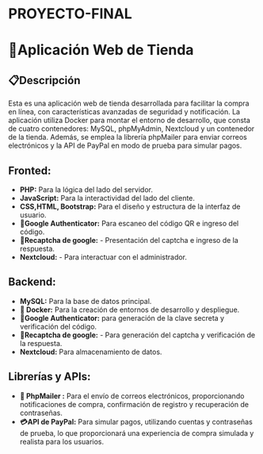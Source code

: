 # PROYECTO-FINAL
 # 🛒Aplicación Web de Tienda 
 ## 📋Descripción 
Esta es una aplicación web de tienda desarrollada para facilitar la compra en línea, con características avanzadas de seguridad y notificación. La aplicación utiliza Docker para montar el entorno de desarrollo, que consta de cuatro contenedores: MySQL, phpMyAdmin, Nextcloud y un contenedor de la tienda. Además, se emplea la librería phpMailer para enviar correos electrónicos y la API de PayPal en modo de prueba para simular pagos.  
 ## Fronted:
- **PHP:** Para la lógica del lado del servidor.
-  **JavaScript:** Para la interactividad del lado del cliente.
-  **CSS,HTML, Bootstrap:** Para el diseño y estructura de la interfaz de usuario.
- **🔐Google Authenticator:** Para escaneo del código QR e ingreso del código.
- **🔐Recaptcha de google:** - Presentación del captcha e ingreso de la respuesta.
- **Nextcloud:** - Para interactuar con el administrador.

## Backend: 
- **MySQL:** Para la base de datos principal.
-  **🐳 Docker:** Para la creación de entornos de desarrollo y despliegue.
-  **🔐Google Authenticator:** para generación de la clave secreta y verificación del
código.
- **🔐Recaptcha de google:** - Para generación del captcha y verificación de la
respuesta.
- **Nextcloud:** Para almacenamiento de datos.

## Librerías y APIs: 
- **📧 PhpMailer :** Para el envío de correos electrónicos, proporcionando
notificaciones de compra, confirmación de registro y recuperación de contraseñas.
-  **💳API de PayPal:**  Para simular pagos, utilizando cuentas y contraseñas de prueba,
lo que proporcionará una experiencia de compra simulada y realista para los usuarios.

